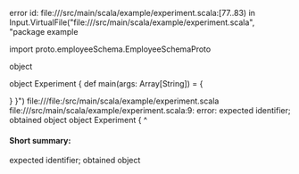 error id: file://<WORKSPACE>/src/main/scala/example/experiment.scala:[77..83) in Input.VirtualFile("file://<WORKSPACE>/src/main/scala/example/experiment.scala", "package example


import proto.employeeSchema.EmployeeSchemaProto


object 

object Experiment {
  def main(args: Array[String]) = {

  }
}")
file://<WORKSPACE>/file:<WORKSPACE>/src/main/scala/example/experiment.scala
file://<WORKSPACE>/src/main/scala/example/experiment.scala:9: error: expected identifier; obtained object
object Experiment {
^
#### Short summary: 

expected identifier; obtained object